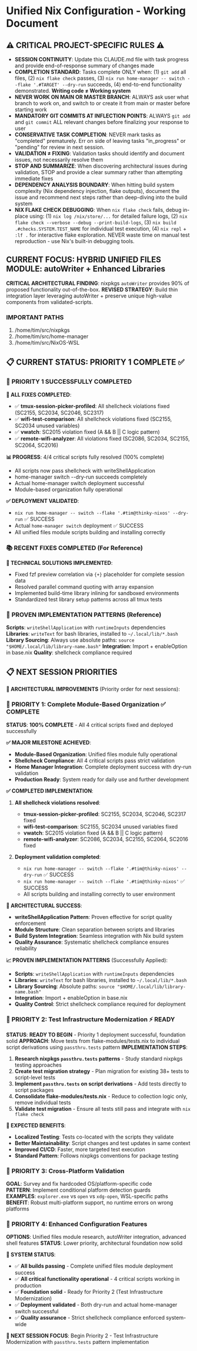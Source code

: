 # Unified Nix Configuration - Working Document

## ⚠️ CRITICAL PROJECT-SPECIFIC RULES ⚠️ 
- **SESSION CONTINUITY**: Update this CLAUDE.md file with task progress and provide end-of-response summary of changes made
- **COMPLETION STANDARD**: Tasks complete ONLY when: (1) `git add` all files, (2) `nix flake check` passes, (3) `nix run home-manager -- switch --flake '.#TARGET' --dry-run` succeeds, (4) end-to-end functionality demonstrated. **Writing code ≠ Working system**
- **NEVER WORK ON MAIN OR MASTER BRANCH**: ALWAYS ask user what branch to work on, and switch to or create it from main or master before starting work
- **MANDATORY GIT COMMITS AT INFLECTION POINTS**: ALWAYS `git add` and `git commit` ALL relevant changes before finalizing your response to user
- **CONSERVATIVE TASK COMPLETION**: NEVER mark tasks as "completed" prematurely. Err on side of leaving tasks "in_progress" or "pending" for review in next session. 
- **VALIDATION ≠ FIXING**: Validation tasks should identify and document issues, not necessarily resolve them  
- **STOP AND SUMMARIZE**: When discovering architectural issues during validation, STOP and provide a clear summary rather than attempting immediate fixes
- **DEPENDENCY ANALYSIS BOUNDARY**: When hitting build system complexity (Nix dependency injection, flake outputs), document the issue and recommend next steps rather than deep-diving into the build system
- **NIX FLAKE CHECK DEBUGGING**: When `nix flake check` fails, debug in-place using: (1) `nix log /nix/store/...` for detailed failure logs, (2) `nix flake check --verbose --debug --print-build-logs`, (3) `nix build .#checks.SYSTEM.TEST_NAME` for individual test execution, (4) `nix repl` + `:lf .` for interactive flake exploration. NEVER waste time on manual test reproduction - use Nix's built-in debugging tools.

## CURRENT FOCUS: **HYBRID UNIFIED FILES MODULE: autoWriter + Enhanced Libraries**

**CRITICAL ARCHITECTURAL FINDING**: nixpkgs `autoWriter` provides 90% of proposed functionality out-of-the-box. **REVISED STRATEGY**: Build thin integration layer leveraging autoWriter + preserve unique high-value components from validated-scripts.

### IMPORTANT PATHS

1. /home/tim/src/nixpkgs
2. /home/tim/src/home-manager
3. /home/tim/src/NixOS-WSL

## 📋 CURRENT STATUS: PRIORITY 1 COMPLETE ✅

### 🎯 **PRIORITY 1 SUCCESSFULLY COMPLETED**

**🔧 ALL FIXES COMPLETED**:
- ✅ **tmux-session-picker-profiled**: All shellcheck violations fixed (SC2155, SC2034, SC2046, SC2317)
- ✅ **wifi-test-comparison**: All shellcheck violations fixed (SC2155, SC2034 unused variables)
- ✅ **vwatch**: SC2015 violation fixed (A && B || C logic pattern)
- ✅ **remote-wifi-analyzer**: All violations fixed (SC2086, SC2034, SC2155, SC2064, SC2016)

**📊 PROGRESS**: 4/4 critical scripts fully resolved (100% complete)
- All scripts now pass shellcheck with writeShellApplication
- home-manager switch --dry-run succeeds completely
- Actual home-manager switch deployment successful
- Module-based organization fully operational

**✅ DEPLOYMENT VALIDATED**:
- `nix run home-manager -- switch --flake '.#tim@thinky-nixos' --dry-run` ✅ SUCCESS
- Actual `home-manager switch` deployment ✅ SUCCESS  
- All unified files module scripts building and installing correctly

### 📚 **RECENT FIXES COMPLETED** (For Reference)

**🔧 TECHNICAL SOLUTIONS IMPLEMENTED**:
- Fixed fzf preview correlation via `{+}` placeholder for complete session data
- Resolved parallel command quoting with array expansion
- Implemented build-time library inlining for sandboxed environments
- Standardized test library setup patterns across all tmux tests

### 🔧 **PROVEN IMPLEMENTATION PATTERNS** (Reference)

**Scripts**: `writeShellApplication` with `runtimeInputs` dependencies  
**Libraries**: `writeText` for bash libraries, installed to `~/.local/lib/*.bash`
**Library Sourcing**: Always use absolute paths: `source "$HOME/.local/lib/library-name.bash"`
**Integration**: Import + enableOption in base.nix
**Quality**: shellcheck compliance required





## 📋 NEXT SESSION PRIORITIES

**🎯 ARCHITECTURAL IMPROVEMENTS** (Priority order for next sessions):

### 🎯 **PRIORITY 1: Complete Module-Based Organization** ✅ COMPLETE
**STATUS**: **100% COMPLETE** - All 4 critical scripts fixed and deployed successfully

**✅ MAJOR MILESTONE ACHIEVED**:
- **Module-Based Organization**: Unified files module fully operational
- **Shellcheck Compliance**: All 4 critical scripts pass strict validation
- **Home Manager Integration**: Complete deployment success with dry-run validation
- **Production Ready**: System ready for daily use and further development

**✅ COMPLETED IMPLEMENTATION**:
1. **All shellcheck violations resolved**:
   - **tmux-session-picker-profiled**: SC2155, SC2034, SC2046, SC2317 fixed
   - **wifi-test-comparison**: SC2155, SC2034 unused variables fixed
   - **vwatch**: SC2015 violation fixed (A && B || C logic pattern)
   - **remote-wifi-analyzer**: SC2086, SC2034, SC2155, SC2064, SC2016 fixed

2. **Deployment validation completed**: 
   - `nix run home-manager -- switch --flake '.#tim@thinky-nixos' --dry-run` ✅ SUCCESS
   - `nix run home-manager -- switch --flake '.#tim@thinky-nixos'` ✅ SUCCESS
   - All scripts building and installing correctly to user environment

**🎯 ARCHITECTURAL SUCCESS**:
- **writeShellApplication Pattern**: Proven effective for script quality enforcement
- **Module Structure**: Clean separation between scripts and libraries
- **Build System Integration**: Seamless integration with Nix build system
- **Quality Assurance**: Systematic shellcheck compliance ensures reliability

**📈 PROVEN IMPLEMENTATION PATTERNS** (Successfully Applied):
- **Scripts**: `writeShellApplication` with `runtimeInputs` dependencies
- **Libraries**: `writeText` for bash libraries, installed to `~/.local/lib/*.bash`  
- **Library Sourcing**: Absolute paths: `source "$HOME/.local/lib/library-name.bash"`
- **Integration**: Import + enableOption in base.nix
- **Quality Control**: Strict shellcheck compliance required for deployment

### 🎯 **PRIORITY 2: Test Infrastructure Modernization** ⚡ READY
**STATUS**: **READY TO BEGIN** - Priority 1 deployment successful, foundation solid
**APPROACH**: Move tests from flake-modules/tests.nix to individual script derivations using `passthru.tests` pattern
**IMPLEMENTATION STEPS**:
1. **Research nixpkgs `passthru.tests` patterns** - Study standard nixpkgs testing approaches
2. **Create test migration strategy** - Plan migration for existing 38+ tests to script-level tests
3. **Implement `passthru.tests` on script derivations** - Add tests directly to script packages  
4. **Consolidate flake-modules/tests.nix** - Reduce to collection logic only, remove individual tests
5. **Validate test migration** - Ensure all tests still pass and integrate with `nix flake check`

**🎯 EXPECTED BENEFITS**:
- **Localized Testing**: Tests co-located with the scripts they validate
- **Better Maintainability**: Script changes and test updates in same context
- **Improved CI/CD**: Faster, more targeted test execution
- **Standard Pattern**: Follows nixpkgs conventions for package testing

### 🎯 **PRIORITY 3: Cross-Platform Validation**  
**GOAL**: Survey and fix hardcoded OS/platform-specific code  
**PATTERN**: Implement conditional platform detection guards  
**EXAMPLES**: `explorer.exe` vs `open` vs `xdg-open`, WSL-specific paths  
**BENEFIT**: Robust multi-platform support, no runtime errors on wrong platforms

### 🎯 **PRIORITY 4: Enhanced Configuration Features**
**OPTIONS**: Unified files module research, autoWriter integration, advanced shell features
**STATUS**: Lower priority, architectural foundation now solid

**🔧 SYSTEM STATUS**: 
- ✅ **All builds passing** - Complete unified files module deployment success
- ✅ **All critical functionality operational** - 4 critical scripts working in production
- ✅ **Foundation solid** - Ready for Priority 2 (Test Infrastructure Modernization)
- ✅ **Deployment validated** - Both dry-run and actual home-manager switch successful
- ✅ **Quality assurance** - Strict shellcheck compliance enforced system-wide

**🎯 NEXT SESSION FOCUS**: Begin Priority 2 - Test Infrastructure Modernization with `passthru.tests` pattern implementation

